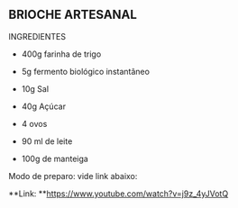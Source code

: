 

## BRIOCHE ARTESANAL

INGREDIENTES

* 400g  farinha de trigo

* 5g fermento biológico instantâneo

* 10g Sal

* 40g Açúcar

* 4 ovos

* 90 ml de leite

* 100g de manteiga

Modo de preparo: vide link abaixo:

**Link: **https://www.youtube.com/watch?v=j9z_4yJVotQ









